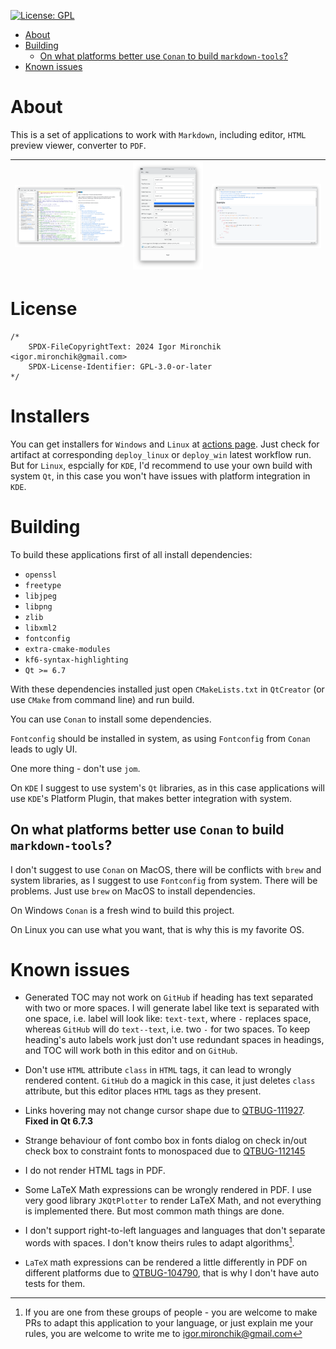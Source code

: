 [![License: GPL](https://img.shields.io/badge/license-GPLv3-blue
)](https://opensource.org/license/GPL-3.0)

* [About](#about)
* [Building](#building)
  * [On what platforms better use `Conan` to build `markdown-tools`?](#on-what-platforms-better-use-conan-to-build-markdown-tools)
* [Known issues](#known-issues)

# About

This is a set of applications to work with `Markdown`, including editor, `HTML`
preview viewer, converter to `PDF`.


| ![](doc/editor.png) | ![](doc/converter.png) | ![](doc/viewer.png) |
| --- | --- | --- |

# License

```
/*
    SPDX-FileCopyrightText: 2024 Igor Mironchik <igor.mironchik@gmail.com>
    SPDX-License-Identifier: GPL-3.0-or-later
*/
```

# Installers

You can get installers for `Windows` and `Linux` at
[actions page](https://github.com/igormironchik/markdown-tools/actions). Just check
for artifact at corresponding `deploy_linux` or `deploy_win` latest workflow run.
But for `Linux`, espcially for `KDE`, I'd recommend to use your own build with system
`Qt`, in this case you won't have issues with platform integration in `KDE`.

# Building

To build these applications first of all install dependencies:

 * `openssl`
 * `freetype`
 * `libjpeg`
 * `libpng`
 * `zlib`
 * `libxml2`
 * `fontconfig`
 * `extra-cmake-modules`
 * `kf6-syntax-highlighting`
 * `Qt >= 6.7`

With these dependencies installed just open `CMakeLists.txt` in `QtCreator`
(or use `CMake` from command line) and run build.

You can use `Conan` to install some dependencies.

`Fontconfig` should be installed in system, as using `Fontconfig` from `Conan` leads to ugly UI.

One more thing - don't use `jom`.

On `KDE` I suggest to use system's `Qt` libraries, as in this case applications will use
`KDE`'s Platform Plugin, that makes better integration with system.

## On what platforms better use `Conan` to build `markdown-tools`?

I don't suggest to use `Conan` on MacOS, there will be conflicts with `brew` and system libraries,
as I suggest to use `Fontconfig` from system. There will be problems. Just use `brew` on MacOS to
install dependencies.

On Windows `Conan` is a fresh wind to build this project.

On Linux you can use what you want, that is why this is my favorite OS.

# Known issues

* Generated TOC may not work on `GitHub` if heading has text separated with two or more spaces.
I will generate label like text is separated with one space, i.e. label will look like: `text-text`,
where `-` replaces space, whereas `GitHub` will do `text--text`, i.e. two `-` for two spaces.
To keep heading's auto labels work just don't use redundant spaces in headings, and TOC will
work both in this editor and on `GitHub`.

* Don't use `HTML` attribute `class` in `HTML` tags, it can lead to wrongly rendered content.
`GitHub` do a magick in this case, it just deletes `class` attribute, but this editor places
`HTML` tags as they present.

* Links hovering may not change cursor shape due to [QTBUG-111927](https://bugreports.qt.io/browse/QTBUG-111927). **Fixed in Qt 6.7.3**

* Strange behaviour of font combo box in fonts dialog on check in/out check box to constraint
fonts to monospaced due to [QTBUG-112145](https://bugreports.qt.io/browse/QTBUG-112145)

* I do not render HTML tags in PDF.

* Some LaTeX Math expressions can be wrongly rendered in PDF. I use very good
library `JKQtPlotter` to render LaTeX Math, and not everything is
implemented there. But most common math things are done.

* I don't support right-to-left languages and languages that don't separate words
with spaces. I don't know theirs rules to adapt algorithms[^1].

* `LaTeX` math expressions can be rendered a little differently in PDF on different platforms
due to [QTBUG-104790](https://bugreports.qt.io/browse/QTBUG-104790), that is why I don't
have auto tests for them.
 
[^1]: If you are one from these groups of people - you are welcome to make PRs to adapt
 this application to your language, or just explain me your rules, you are welcome to
write me to igor.mironchik@gmail.com